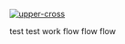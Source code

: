 [![upper-cross](https://github.com/g0t4/course-gh-actions/actions/workflows/upper-cross.yml/badge.svg)](https://github.com/g0t4/course-gh-actions/actions/workflows/upper-cross.yml)


test test work flow flow flow